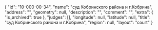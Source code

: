 {
    "id": "10-000-00-34",
    "name": "суд Кобринского района и г.Кобрина",
    "address": "",
    "geometry": null,
    "description": "",
    "comment": "",
    "extra": {
        "is_archived": true
    },
    "judges": [],
    "longitude": null,
    "latitude": null,
    "title": "суд Кобринского района и г.Кобрина",
    "region": null,
    "layout": "court"
}